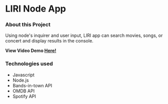 # LIRI Node App

### About this Project

Using node's inquirer and user input, LIRI app can search movies, songs, or concert and display results in the console.

  **View Video Demo [Here!](https://www.youtube.com/watch?v=AEq8xHEfPlw&t=10s)**

### Technologies used

* Javascript
* Node.js
* Bands-in-town API
* OMDB API
* Spotify API
